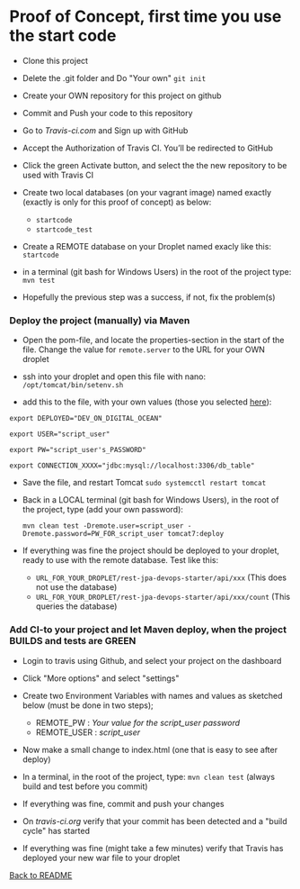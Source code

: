 # Proof of Concept, first time you use the start code

- Clone this project
- Delete the .git folder and Do "Your own" `git init`
- Create your OWN repository for this project on github
- Commit and Push your code to this repository
- Go to *Travis-ci.com* and Sign up with GitHub
- Accept the Authorization of Travis CI. You’ll be redirected to GitHub
- Click the green Activate button, and select the the new repository to be used with Travis CI

- Create two local databases (on your vagrant image) named exactly (exactly is only for this proof of concept) as below:
  - `startcode`
  - `startcode_test`
- Create a REMOTE database on your Droplet named exacly like this: `startcode`
- in a terminal (git bash for Windows Users) in the root of the project type: `mvn test`
- Hopefully the previous step was a success, if not, fix the problem(s)

### Deploy the project (manually) via Maven
- Open the pom-file, and locate the properties-section in the start of the file. Change the value for `remote.server` to the URL for your OWN droplet

- ssh into your droplet and open this file with nano: `/opt/tomcat/bin/setenv.sh`
- add this to the file, with your own values (those you selected [here](https://docs.google.com/document/d/1POXowHvFNSTL6C-QOlivkSnL_iF1ogsLGFRTckbBdt8/edit#heading=h.11opjunivufy)):

`export DEPLOYED="DEV_ON_DIGITAL_OCEAN"`

`export USER="script_user"`

`export PW="script_user's_PASSWORD"`

`export CONNECTION_XXXX="jdbc:mysql://localhost:3306/db_table"
`
- Save the file, and restart Tomcat `sudo systemcctl restart tomcat`
- Back in a LOCAL terminal (git bash for Windows Users), in the root of the project, type (add your own password):

  `mvn clean test -Dremote.user=script_user -Dremote.password=PW_FOR_script_user tomcat7:deploy`

- If everything was fine the project should be deployed to your droplet, ready to use with the remote database. Test like this:
  - `URL_FOR_YOUR_DROPLET/rest-jpa-devops-starter/api/xxx`  (This does not use the database)
  - `URL_FOR_YOUR_DROPLET/rest-jpa-devops-starter/api/xxx/count` (This queries the database)

### Add CI-to your project and let Maven deploy, when the project BUILDS and tests are GREEN
- Login to travis using Github, and select your project on the dashboard
- Click "More options" and select "settings"
- Create two Environment Variables with names and values as sketched below (must be done in two steps);
  - REMOTE_PW   :  *Your value for the script_user password*
  - REMOTE_USER :  *script_user*
 
 - Now make a small change to index.html (one that is easy to see after deploy)
 - In a terminal, in the root of the project, type: `mvn clean test` (always build and test before you commit)
 - If everything was fine, commit and push your changes
 - On *travis-ci.org* verify that your commit has been detected and a "build cycle" has started
 - If everything was fine (might take a few minutes) verify that Travis has deployed your new war file to your droplet

[Back to README](README.md)
